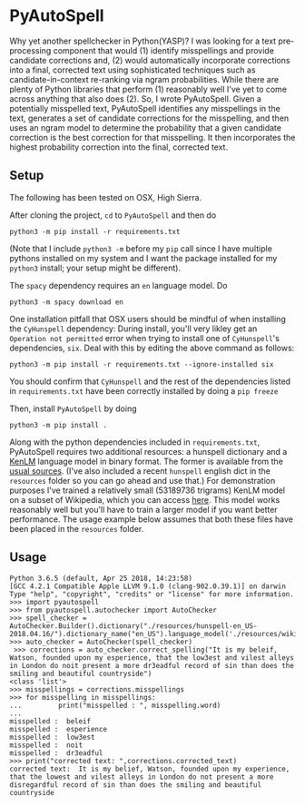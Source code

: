 # PyAutoSpell


Why yet another spellchecker in Python(YASP)? I was looking for a text pre-processing component that would (1) identify misspellings and provide candidate corrections and, (2) would automatically incorporate corrections into a final, corrected text using sophisticated techniques such as candidate-in-context re-ranking via ngram probabilities. While there are plenty of Python libraries that perform (1) reasonably well I've yet to come across anything that also does (2). So, I wrote PyAutoSpell. Given a potentially misspelled text, PyAutoSpell identifies any misspellings in the text, generates a set of candidate corrections for the misspelling, and then uses an ngram model to determine the probability that a given candidate correction is the best correction for that misspelling. It then incorporates the highest probability correction into the final, corrected text. 

## Setup

The following has been tested on OSX, High Sierra.

After cloning the project, `cd` to `PyAutoSpell` and then do

```python3 -m pip install -r requirements.txt```

(Note that I include `python3 -m` before my `pip` call since I have multiple pythons installed on my system and I want the package installed for my `python3` install; your setup might be different).

The `spacy` dependency requires an `en` language model. Do

```python3 -m spacy download en```

One installation pitfall that OSX users should be mindful of when installing the `CyHunspell` dependency: During install, you'll very likley get an `Operation not permitted` error when trying to install one of `CyHunspell`'s dependencies, `six`.  Deal with this by editing the above command as follows:

```python3 -m pip install -r requirements.txt --ignore-installed six```

You should confirm that `CyHunspell` and the rest of the dependencies listed in `requirements.txt` have been correctly installed by doing a `pip freeze` 

Then, install `PyAutoSpell` by doing 

```python3 -m pip install .```

Along with the python dependencies included in ```requirements.txt```, PyAutoSpell requires two additional resources: a hunspell dictionary and a [KenLM](https://github.com/kpu/kenlm) language model in binary format. The former is available from the [usual sources](http://wordlist.aspell.net/). (I've also included a recent `hunspell` english dict in the `resources` folder so you can go ahead and use that.) For demonstration purposes I've trained a relatively small (53189736 trigrams) KenLM model on a subset of Wikipedia, which you can access [here](https://www.dropbox.com/s/4p65y9uso9g3zrr/wiki_lm_truncated_c.klm?dl=0).  This model works reasonably well but you'll have to train a larger model if you want better performance. The usage example below assumes that both these files have been placed in the `resources` folder.


## Usage
```
Python 3.6.5 (default, Apr 25 2018, 14:23:58) 
[GCC 4.2.1 Compatible Apple LLVM 9.1.0 (clang-902.0.39.1)] on darwin
Type "help", "copyright", "credits" or "license" for more information.
>>> import pyautospell
>>> from pyautospell.autochecker import AutoChecker
>>> spell_checker = AutoChecker.Builder().dictionary("./resources/hunspell-en_US-2018.04.16/").dictionary_name("en_US").language_model('./resources/wiki_lm_truncated_c.klm').build()
>>> auto_checker = AutoChecker(spell_checker)
 >>> corrections = auto_checker.correct_spelling("It is my beleif, Watson, founded upon my esperience, that the low3est and vilest alleys in London do noit present a more dr3eadful record of sin than does the smiling and beautiful countryside")
<class 'list'>
>>> misspellings = corrections.misspellings
>>> for misspelling in misspellings:
...         print("misspelled : ", misspelling.word)
... 
misspelled :  beleif
misspelled :  esperience
misspelled :  low3est
misspelled :  noit
misspelled :  dr3eadful
>>> print("corrected text: ",corrections.corrected_text)
corrected text:  It is my belief, Watson, founded upon my experience, that the lowest and vilest alleys in London do not present a more disregardful record of sin than does the smiling and beautiful countryside


